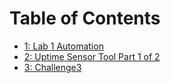 # Table of Contents
- [1: Lab 1 Automation](Lab1.ps1)
- [2: Uptime Sensor Tool Part 1 of 2](Challenge2.py)
- [3: Challenge3](Challenge3.py)

